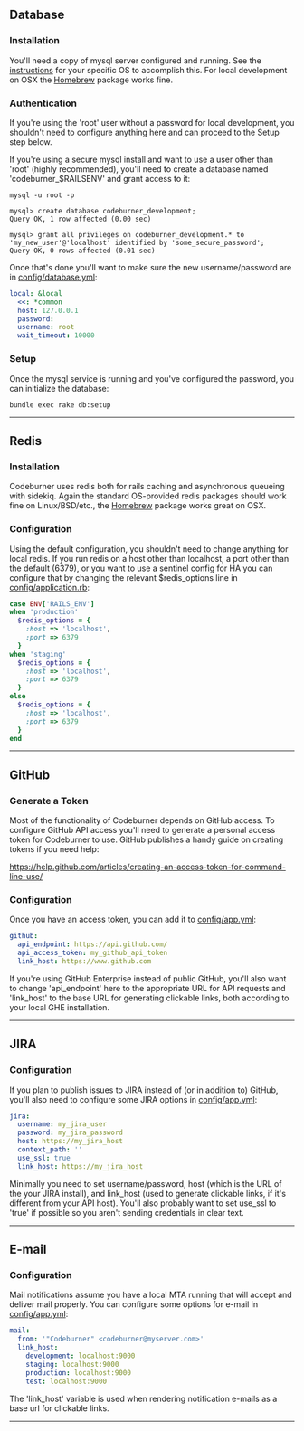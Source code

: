## Database
### Installation
You'll need a copy of mysql server configured and running.  See the <a href="dev.mysql.com/doc/en/installing.html" target="_blank">instructions</a> for your specific OS to accomplish this.  For local development on OSX the <a href="http://brew.sh" target="_blank">Homebrew</a> package works fine.

### Authentication
If you're using the 'root' user without a password for local development, you shouldn't need to configure anything here and can proceed to the Setup step below.

If you're using a secure mysql install and want to use a user other than 'root' (highly recommended), you'll need to create a database named 'codeburner_$RAILSENV' and grant access to it:

<pre class="command-line" data-output="2-7"><code class="language-bash">mysql -u root -p</code>
<code class="language-sql">
mysql> create database codeburner_development;
Query OK, 1 row affected (0.00 sec)

mysql> grant all privileges on codeburner_development.* to 'my_new_user'@'localhost' identified by 'some_secure_password';
Query OK, 0 rows affected (0.01 sec)
</code></pre>

Once that's done you'll want to make sure the new username/password are in <a href="https://github.com/groupon/codeburner/blob/master/config/database.yml" target="_blank">config/database.yml</a>:

```yaml
local: &local
  <<: *common
  host: 127.0.0.1
  password:
  username: root
  wait_timeout: 10000
```

### Setup
Once the mysql service is running and you've configured the password, you can initialize the database:

<pre class="command-line"><code class="language-bash">bundle exec rake db:setup</code></pre>

***

## Redis
### Installation
Codeburner uses redis both for rails caching and asynchronous queueing with sidekiq.  Again the standard OS-provided redis packages should work fine on Linux/BSD/etc., the <a href="http://brew.sh" target="_blank">Homebrew</a> package works great on OSX.


### Configuration
Using the default configuration, you shouldn't need to change anything for local redis.  If you run redis on a host other than localhost, a port other than the default (6379), or you want to use a sentinel config for HA you can configure that by changing the relevant $redis_options line in <a href="https://github.com/groupon/codeburner/blob/master/config/application.rb" target="_blank">config/application.rb</a>:

```ruby
case ENV['RAILS_ENV']
when 'production'
  $redis_options = {
    :host => 'localhost',
    :port => 6379
  }
when 'staging'
  $redis_options = {
    :host => 'localhost',
    :port => 6379
  }
else
  $redis_options = {
    :host => 'localhost',
    :port => 6379
  }
end
```

***

## GitHub
### Generate a Token
Most of the functionality of Codeburner depends on GitHub access.  To configure GitHub API access you'll need to generate a personal access token for Codeburner to use.  GitHub publishes a handy guide on creating tokens if you need help:

<a href="https://help.github.com/articles/creating-an-access-token-for-command-line-use/" target="_blank">https://help.github.com/articles/creating-an-access-token-for-command-line-use/</a>

### Configuration
Once you have an access token, you can add it to <a href="https://github.com/groupon/codeburner/blob/master/config/app.yml" target="_blank">config/app.yml</a>:

```yaml
github:
  api_endpoint: https://api.github.com/
  api_access_token: my_github_api_token
  link_host: https://www.github.com
```

If you're using GitHub Enterprise instead of public GitHub, you'll also want to change 'api_endpoint' here to the appropriate URL for API requests and 'link_host' to the base URL for generating clickable links, both according to your local GHE installation.

***

## JIRA
### Configuration
If you plan to publish issues to JIRA instead of (or in addition to) GitHub, you'll also need to configure some JIRA options in <a href="https://github.com/groupon/codeburner/blob/master/config/app.yml" target="_blank">config/app.yml</a>:

```yaml
jira:
  username: my_jira_user
  password: my_jira_password
  host: https://my_jira_host
  context_path: ''
  use_ssl: true
  link_host: https://my_jira_host
```

Minimally you need to set username/password, host (which is the URL of the your JIRA install), and link_host (used to generate clickable links, if it's different from your API host).  You'll also probably want to set use_ssl to 'true' if possible so you aren't sending credentials in clear text.

***

## E-mail
### Configuration
Mail notifications assume you have a local MTA running that will accept and deliver mail properly.  You can configure some options for e-mail in <a href="https://github.com/groupon/codeburner/blob/master/config/app.yml" target="_blank">config/app.yml</a>:

```yaml
mail:
  from: '"Codeburner" <codeburner@myserver.com>'
  link_host:
    development: localhost:9000
    staging: localhost:9000
    production: localhost:9000
    test: localhost:9000
```

The 'link_host' variable is used when rendering notification e-mails as a base url for clickable links.


***
